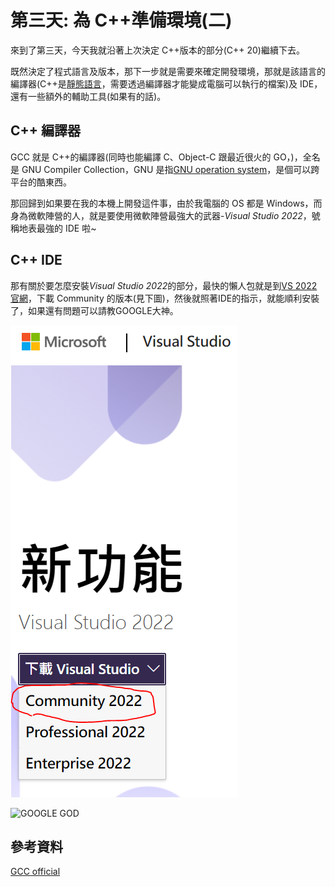 # 第三天: 為 C++準備環境(二)

來到了第三天，今天我就沿著上次決定 C++版本的部分(C++ 20)繼續下去。

既然決定了程式語言及版本，那下一步就是需要來確定開發環境，那就是該語言的編譯器(C++是[靜態語言](https://blog.csdn.net/yuanmengong886/article/details/52572533)，需要透過編譯器才能變成電腦可以執行的檔案)及 IDE，還有一些額外的輔助工具(如果有的話)。

## C++ 編譯器

GCC 就是 C++的編譯器(同時也能編譯 C、Object-C 跟最近很火的 GO，)，全名是 GNU Compiler Collection，GNU 是指[GNU operation system](https://www.gnu.org/gnu/thegnuproject.html)，是個可以跨平台的酷東西。

那回歸到如果要在我的本機上開發這件事，由於我電腦的 OS 都是 Windows，而身為微軟陣營的人，就是要使用微軟陣營最強大的武器-_Visual Studio 2022_，號稱地表最強的 IDE 啦~

## C++ IDE

那有關於要怎麼安裝*Visual Studio 2022*的部分，最快的懶人包就是到[VS 2022 官網](https://visualstudio.microsoft.com/zh-hant/vs/whatsnew/)，下載 Community 的版本(見下圖)，然後就照著IDE的指示，就能順利安裝了，如果還有問題可以請教GOOGLE大神。

![Community](https://github.com/steven715/14th-IT-IRONMAN-DOC/blob/master/Images/download_VS2022.PNG)

![GOOGLE GOD]()

## 參考資料

[GCC official](https://gcc.gnu.org/)
